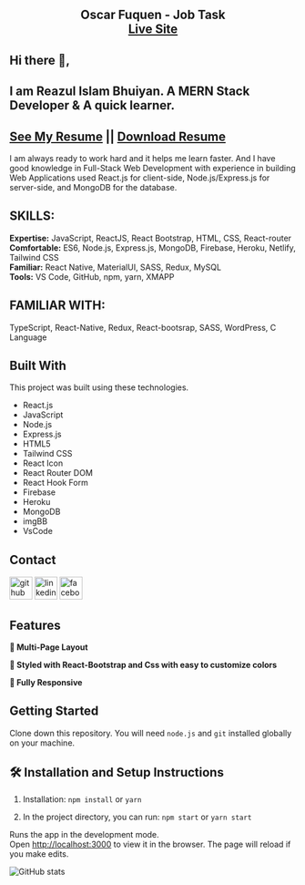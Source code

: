 <h2 align="center">
  Oscar Fuquen - Job Task<br/>
  <a href="https://frosty-kirch-262e78.netlify.app/" target="_blank">Live Site</a>
</h2>

## Hi there 👋, 
## I am Reazul Islam Bhuiyan. A MERN Stack Developer & A quick learner. 
## [See My Resume](https://drive.google.com/file/d/1LJmqJk2MoqLS6yNC_oBBN5_156Xa2h0t/view?usp=sharing)  || [Download Resume](https://drive.google.com/uc?export=download&id=1LJmqJk2MoqLS6yNC_oBBN5_156Xa2h0t)


I am always ready to work hard and it helps me learn faster. And I have good knowledge in Full-Stack Web Development with experience in building Web Applications used React.js for client-side, Node.js/Express.js for server-side, and MongoDB for the database.

## SKILLS:
<b>Expertise:</b> JavaScript, ReactJS, React Bootstrap, HTML, CSS, React-router <br>
<b>Comfortable:</b> ES6, Node.js, Express.js, MongoDB, Firebase, Heroku, Netlify, Tailwind CSS <br>
<b>Familiar:</b> React Native, MaterialUI, SASS, Redux, MySQL <br>
<b>Tools:</b> VS Code, GitHub, npm, yarn, XMAPP

## FAMILIAR WITH:
TypeScript, React-Native, Redux, React-bootsrap, SASS, WordPress, C Language

## Built With
This project was built using these technologies.
- React.js
- JavaScript
- Node.js
- Express.js
- HTML5
- Tailwind CSS
- React Icon
- React Router DOM
- React Hook Form
- Firebase
- Heroku
- MongoDB
- imgBB
- VsCode

## Contact
[<img src='https://cdn.jsdelivr.net/npm/simple-icons@3.0.1/icons/github.svg' alt='github' title="Github" height='40'>](https://github.com/reazul7)  [<img src='https://cdn.jsdelivr.net/npm/simple-icons@3.0.1/icons/linkedin.svg' title="linkedin" alt='linkedin' height='40'>](https://www.linkedin.com/in/reazul7/)  [<img src='https://cdn.jsdelivr.net/npm/simple-icons@3.0.1/icons/facebook.svg' alt='facebook' title="facebook" height='40'>](https://www.facebook.com/reazul.islam.1426876/)   

## Features
**📖 Multi-Page Layout**

**🎨 Styled with React-Bootstrap and Css with easy to customize colors**

**📱 Fully Responsive**

## Getting Started

Clone down this repository. You will need `node.js` and `git` installed globally on your machine.

## 🛠 Installation and Setup Instructions

1. Installation: `npm install` or `yarn`

2. In the project directory, you can run: `npm start` or `yarn start`

Runs the app in the development mode.\
Open [http://localhost:3000](http://localhost:3000) to view it in the browser.
The page will reload if you make edits.


![GitHub stats](https://github-readme-stats.vercel.app/api?username=reazul7&show_icons=true)  
